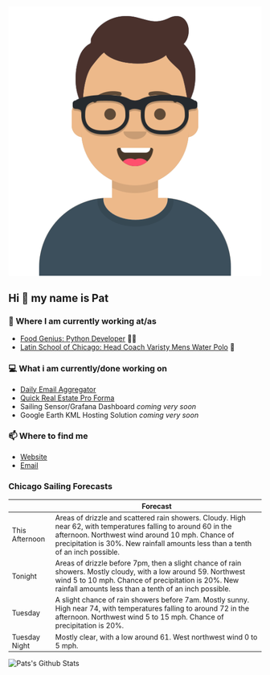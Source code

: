 [![Social banner for p-j-falconer](https://raw.githubusercontent.com/P-J-FALCONER/P-J-FALCONER/master/assets/avataaars.svg)](https://patfalconer.com/)
## Hi :wave: my name is Pat

### 💼 Where I am currently working at/as
- [Food Genius: Python Developer](https://getfoodgenius.com/) 🍔🐍
- [Latin School of Chicago: Head Coach Varisty Mens Water Polo](https://www.latinschool.org/) 🤽


### 💻 What i am currently/done working on
 - [Daily Email Aggregator](https://github.com/P-J-FALCONER/dott_daily_mail)
 - [Quick Real Estate Pro Forma](https://github.com/P-J-FALCONER/henry)
 - Sailing Sensor/Grafana Dashboard *coming very soon*
 - Google Earth KML Hosting Solution *coming very soon*

### 📫 Where to find me
 - [Website](https://patfalconer.com/)
 - [Email](mailto:patrick.j.falconer@gmail.com)


### Chicago Sailing Forecasts
|   | Forecast  |
|---|---|
| This Afternoon | Areas of drizzle and scattered rain showers. Cloudy. High near 62, with temperatures falling to around 60 in the afternoon. Northwest wind around 10 mph. Chance of precipitation is 30%. New rainfall amounts less than a tenth of an inch possible. |
| Tonight | Areas of drizzle before 7pm, then a slight chance of rain showers. Mostly cloudy, with a low around 59. Northwest wind 5 to 10 mph. Chance of precipitation is 20%. New rainfall amounts less than a tenth of an inch possible. |
| Tuesday | A slight chance of rain showers before 7am. Mostly sunny. High near 74, with temperatures falling to around 72 in the afternoon. Northwest wind 5 to 15 mph. Chance of precipitation is 20%. |
| Tuesday Night | Mostly clear, with a low around 61. West northwest wind 0 to 5 mph. |

![Pats's Github Stats](https://github-readme-stats.vercel.app/api?username=p-j-falconer&show_icons=true&theme=radical)
